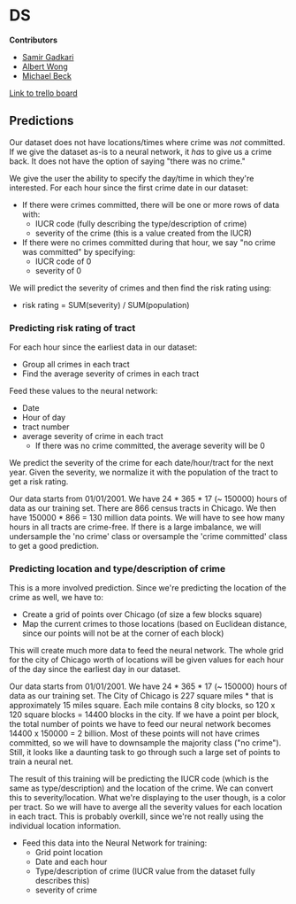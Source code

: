 # DS
**Contributors**

* [Samir Gadkari](https://github.com/samirgadkari)
* [Albert Wong](http://github.com/albert-h-wong)
* [Michael Beck](http://github.com/brit228)

[Link to trello board](https://trello.com/b/VX0UcKdA/labs*12-crime-statistics)


## Predictions
Our dataset does not have locations/times where crime was *not* committed.
If we give the dataset as-is to a neural network, it *has* to give us a
crime back. It does not have the option of saying "there was no crime."


We give the user the ability to specify the day/time in which they're interested.
For each hour since the first crime date in our dataset:
  * If there were crimes committed, there will be one or more rows of data with:
      * IUCR code (fully describing the type/description of crime)
      * severity of the crime (this is a value created from the IUCR)
  * If there were no crimes committed during that hour,
    we say "no crime was committed" by specifying:
    * IUCR code of 0
    * severity of 0


We will predict the severity of crimes and then find the risk rating using:
  * risk rating = SUM(severity) / SUM(population)
### Predicting risk rating of tract
For each hour since the earliest data in our dataset:
  * Group all crimes in each tract
  * Find the average severity of crimes in each tract


Feed these values to the neural network:
  * Date
  * Hour of day
  * tract number
  * average severity of crime in each tract
    * If there was no crime committed, the average severity will be 0


We predict the severity of the crime for each date/hour/tract for the next year.
Given the severity, we normalize it with the population of the tract
to get a risk rating.


Our data starts from 01/01/2001. We have 24 * 365 * 17 (~ 150000)
hours of data as our training set. There are 866 census tracts in Chicago.
We then have 150000 * 866 = 130 million data points.
We will have to see how many hours in all tracts are crime-free.
If there is a large imbalance, we will undersample the 'no crime' class
or oversample the 'crime committed' class to get a good prediction.
### Predicting location and type/description of crime
This is a more involved prediction.  Since we're predicting the location
of the crime as well, we have to:
  * Create a grid of points over Chicago (of size a few blocks square)
  * Map the current crimes to those locations (based on Euclidean distance,
  since our points will not be at the corner of each block)


This will create much more data to feed the neural network. The whole grid
for the city of Chicago worth of locations will be given values for each
hour of the day since the earliest day in our dataset.


Our data starts from 01/01/2001. We have 24 * 365 * 17 (~ 150000)
hours of data as our training set. The City of Chicago is 227 square miles *
that is approximately 15 miles square. Each mile contains 8 city blocks,
so 120 x 120 square blocks = 14400 blocks in the city. If we have a point
per block, the total number of points we have to feed our neural network
becomes 14400 x 150000 = 2 billion. Most of these points will not have
crimes committed, so we will have to downsample the majority class ("no crime").
Still, it looks like a daunting task to go through such a large set of points
to train a neural net.


The result of this training will be predicting the IUCR code (which is the same
as type/description) and the location of the crime. We can convert this to severity/location.
What we're displaying to the user though, is a color per tract. So we will have to
averge all the severity values for each location in each tract. This is probably overkill, 
since we're not really using the individual location information.


* Feed this data into the Neural Network for training:
    * Grid point location
    * Date and each hour
    * Type/description of crime (IUCR value from the dataset fully describes this)
    * severity of crime
